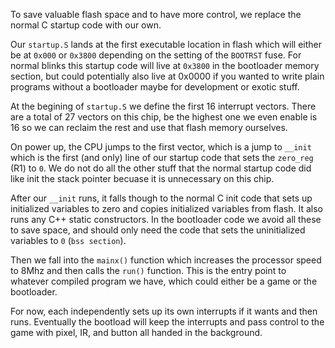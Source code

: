 To save valuable flash space and to have more control, we replace the normal C startup code with our own. 

Our `startup.S` lands at the first executable location in flash which will either be at `0x000` or `0x3800` depending on the setting of the `BOOTRST` fuse. For normal blinks this startup code will live at `0x3800` in the bootloader memory section, but could potentially also live at 0x0000 if you wanted to write plain programs without a bootloader maybe for development or exotic stuff.   

At the begining of `startup.S` we define the first 16 interrupt vectors. There are a total of 27 vectors on this chip, be the highest one we even enable is 16 so we can reclaim the rest and use that flash memory ourselves.

On power up, the CPU jumps to the first vector, which is a jump to `__init` which is the first (and only) line of our startup code that sets the `zero_reg` (R1) to `0`. We do not do all the other stuff that the normal startup code did like init the stack pointer becuase it is unnecessary on this chip. 

After our `__init` runs, it falls though to the normal C init code that sets up initialized variables to zero and copies initialized variables from flash. It also runs any C++ static constructors. In the bootloader code we avoid all these to save space, and should only need the code that sets the uninitialized variables to `0` (`bss section`).

Then we fall into the `mainx()` function which increases the processor speed to 8Mhz and then calls the `run()` function. This is the entry point to whatever compiled program we have, which could either be a game or the bootloader. 

For now, each independently sets up its own interrupts if it wants and then runs. Eventually the bootload will keep the interrupts and pass control to the game with pixel, IR, and button all handed in the background.

